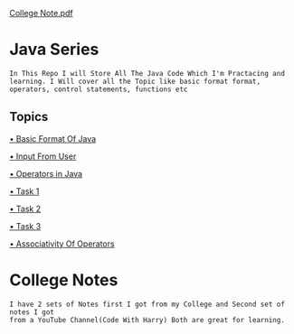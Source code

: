 [College Note.pdf](https://github.com/Raunaksplanet/Java-Series/files/12246203/College.Note.pdf)
# Java Series

    In This Repo I will Store All The Java Code Which I'm Practacing and
    learning. I Will cover all the Topic like basic format format,
    operators, control statements, functions etc 


## Topics

[• Basic Format Of Java](https://github.com/Raunaksplanet/Java-Series/blob/main/August/Main.java)

[• Input From User](https://github.com/Raunaksplanet/Java-Series/blob/main/August/UserInput.java)

[• Operators in Java](https://github.com/Raunaksplanet/Java-Series/blob/main/August/Operators.java)

[• Task 1](https://github.com/Raunaksplanet/Java-Series/blob/main/August/Task1.java)

[• Task 2](https://github.com/Raunaksplanet/Java-Series/blob/main/August/Task2.java)

[• Task 3](https://github.com/Raunaksplanet/Java-Series/blob/main/August/sum_3_numbers.java)

[• Associativity Of Operators](https://github.com/Raunaksplanet/Java-Series/blob/main/August/AssociativityOfOperators.java)

# College Notes

    I have 2 sets of Notes first I got from my College and Second set of notes I got
    from a YouTube Channel(Code With Harry) Both are great for learning.
